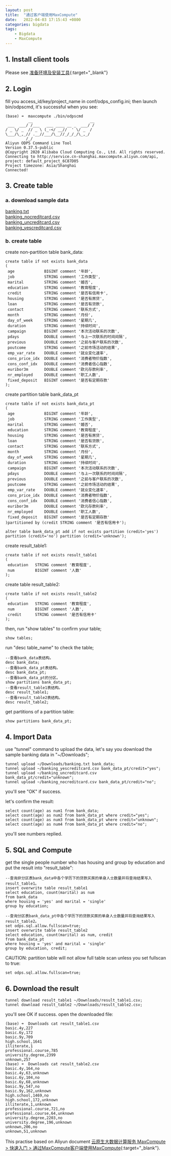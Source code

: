 ```yaml
---
layout: post
title:  "通过客户端使用MaxCompute"
date:   2022-04-03 17:15:43 +0800
categories: bigdata
tags:
    - Bigdata
    - MaxCompute
---
```


## 1. Install client tools
Please see [准备环境及安装工具](https://help.aliyun.com/document_detail/252783.htm?spm=a2c4g.11186623.0.0.56eeb13a0ZEnht#task-2074973){:target="_blank"}

## 2. Login
fill you access_id/key/project_name in conf/odps_config.ini;
then launch bin/odpscmd, it's successful when you see:
```shell
(base) ➜  maxcompute ./bin/odpscmd
          __                         __
 ___  ___/ /___   ___ ____ __ _  ___/ /
/ _ \/ _  // _ \ (_-</ __//  ' \/ _  /
\___/\_,_// .__//___/\__//_/_/_/\_,_/
         /_/
Aliyun ODPS Command Line Tool
Version 0.37.5-public
@Copyright 2020 Alibaba Cloud Computing Co., Ltd. All rights reserved.
Connecting to http://service.cn-shanghai.maxcompute.aliyun.com/api, project: default_project_6C87D05
Project timezone: Asia/Shanghai
Connected!
```

## 3. Create table
### a. download sample data
[banking.txt](https://docs-aliyun.cn-hangzhou.oss.aliyun-inc.com/cn/shujia/0.2.00/assets/pic/data-develop/banking.txt?spm=a2c4g.11186623.0.0.5bd4125d30UnyI&file=banking.txt)<br/>
[banking_nocreditcard.csv](https://docs-aliyun.cn-hangzhou.oss.aliyun-inc.com/assets/attach/170609/cn_zh/1621396708253/banking_nocreditcard.csv?spm=a2c4g.11186623.0.0.5bd4125d30UnyI&file=banking_nocreditcard.csv)<br/>
[banking_uncreditcard.csv](https://docs-aliyun.cn-hangzhou.oss.aliyun-inc.com/assets/attach/170609/cn_zh/1621396728129/banking_uncreditcard.csv?spm=a2c4g.11186623.0.0.5bd4125d30UnyI&file=banking_uncreditcard.csv)<br/>
[banking_yescreditcard.csv](https://docs-aliyun.cn-hangzhou.oss.aliyun-inc.com/assets/attach/170609/cn_zh/1621396745372/banking_yescreditcard.csv?spm=a2c4g.11186623.0.0.5bd4125d30UnyI&file=banking_yescreditcard.csv)

### b. create table

create non-partition table bank_data:
```shell
create table if not exists bank_data
(
 age             BIGINT comment '年龄',
 job             STRING comment '工作类型',
 marital         STRING comment '婚否',
 education       STRING comment '教育程度',
 credit          STRING comment '是否有信用卡',
 housing         STRING comment '是否有房贷',
 loan            STRING comment '是否有贷款',
 contact         STRING comment '联系方式',
 month           STRING comment '月份',
 day_of_week     STRING comment '星期几',
 duration        STRING comment '持续时间',
 campaign        BIGINT comment '本次活动联系的次数',
 pdays           DOUBLE comment '与上一次联系的时间间隔',
 previous        DOUBLE comment '之前与客户联系的次数',
 poutcome        STRING comment '之前市场活动的结果',
 emp_var_rate    DOUBLE comment '就业变化速率',
 cons_price_idx  DOUBLE comment '消费者物价指数',
 cons_conf_idx   DOUBLE comment '消费者信心指数',
 euribor3m       DOUBLE comment '欧元存款利率',
 nr_employed     DOUBLE comment '职工人数',
 fixed_deposit   BIGINT comment '是否有定期存款'
);
```

create partition table bank_data_pt
```
create table if not exists bank_data_pt
(
 age             BIGINT comment '年龄',
 job             STRING comment '工作类型',
 marital         STRING comment '婚否',
 education       STRING comment '教育程度',
 housing         STRING comment '是否有房贷',
 loan            STRING comment '是否有贷款',
 contact         STRING comment '联系方式',
 month           STRING comment '月份',
 day_of_week     STRING comment '星期几',
 duration        STRING comment '持续时间',
 campaign        BIGINT comment '本次活动联系的次数',
 pdays           DOUBLE comment '与上一次联系的时间间隔',
 previous        DOUBLE comment '之前与客户联系的次数',
 poutcome        STRING comment '之前市场活动的结果',
 emp_var_rate    DOUBLE comment '就业变化速率',
 cons_price_idx  DOUBLE comment '消费者物价指数',
 cons_conf_idx   DOUBLE comment '消费者信心指数',
 euribor3m       DOUBLE comment '欧元存款利率',
 nr_employed     DOUBLE comment '职工人数',
 fixed_deposit   BIGINT comment '是否有定期存款'
)partitioned by (credit STRING comment '是否有信用卡');

alter table bank_data_pt add if not exists partition (credit='yes') partition (credit='no') partition (credit='unknown');
```

create result_table1:
```
create table if not exists result_table1
(
 education   STRING comment '教育程度',
 num         BIGINT comment '人数'
);
```

create table result_table2:
```
create table if not exists result_table2
(
 education   STRING comment '教育程度',
 num         BIGINT comment '人数',
 credit      STRING comment '是否有信用卡'
);
```

then, run "show tables" to confirm your table;
```
show tables;
```

run "desc table_name" to check the table;
```
--查看bank_data表结构。
desc bank_data;
--查看bank_data_pt表结构。
desc bank_data_pt;
--查看bank_data_pt的分区。
show partitions bank_data_pt;
--查看result_table1表结构。
desc result_table1;
--查看result_table2表结构。
desc result_table2;
```

get partitions of a partition table:
```
show partitions bank_data_pt;
```

## 4. Import Data
use "tunnel" command to upload the data, let's say you download the sample banking data in "~/Downloads";
```
tunnel upload ~/Downloads/banking.txt bank_data;
tunnel upload ~/banking_yescreditcard.csv bank_data_pt/credit="yes";
tunnel upload ~/banking_uncreditcard.csv bank_data_pt/credit="unknown";
tunnel upload ~/banking_nocreditcard.csv bank_data_pt/credit="no";
```
you'll see "OK" if success.

let's confirm the result:
```
select count(age) as num1 from bank_data;
select count(age) as num2 from bank_data_pt where credit="yes";
select count(age) as num3 from bank_data_pt where credit="unknown";
select count(age) as num4 from bank_data_pt where credit="no";
```
you'll see numbers replied.

## 5. SQL and Compute
get the single people number who has housing and group by education and put the result into "result_table":
```
--查询非分区表bank_data中各个学历下的贷款买房的单身人士数量并将查询结果写入result_table1。
insert overwrite table result_table1
select education, count(marital) as num
from bank_data
where housing = 'yes' and marital = 'single'
group by education;

--查询分区表bank_data_pt中各个学历下的贷款买房的单身人士数量并将查询结果写入result_table2。
set odps.sql.allow.fullscan=true;
insert overwrite table result_table2 
select education, count(marital) as num, credit 
from bank_data_pt 
where housing = 'yes' and marital = 'single'
group by education, credit;
```

CAUTION: partition table will not allow full table scan unless you set fullscan to true:
```
set odps.sql.allow.fullscan=true;
```

## 6. Download the result
```
tunnel download result_table1 ~/Downloads/result_table1.csv;
tunnel download result_table2 ~/Downloads/result_table2.csv;
```
you'll see OK if success.  open the downloaded file:
```shell
(base) ➜  Downloads cat result_table1.csv
basic.4y,227
basic.6y,172
basic.9y,709
high.school,1641
illiterate,1
professional.course,785
university.degree,2399
unknown,257
(base) ➜  Downloads cat result_table2.csv
basic.4y,164,no
basic.4y,63,unknown
basic.6y,104,no
basic.6y,68,unknown
basic.9y,547,no
basic.9y,162,unknown
high.school,1469,no
high.school,172,unknown
illiterate,1,unknown
professional.course,721,no
professional.course,64,unknown
university.degree,2203,no
university.degree,196,unknown
unknown,206,no
unknown,51,unknown
```

This practise based on Aliyun document [云原生大数据计算服务 MaxCompute > 快速入门 > 通过MaxCompute客户端使用MaxCompute](https://help.aliyun.com/document_detail/252785.html){:target="_blank"}.
